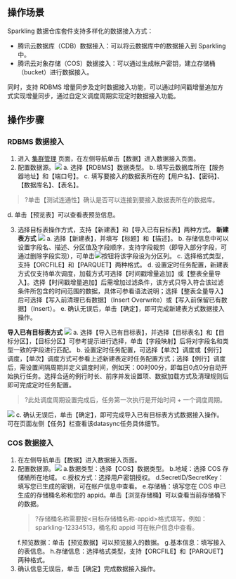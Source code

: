 ## 操作场景

Sparkling 数据仓库套件支持多样化的数据接入方式：

- 腾讯云数据库（CDB）数据接入：可以将云数据库中的数据接入到 Sparkling 中。
- 腾讯云对象存储（COS）数据接入：可以通过生成帐户密钥，建立存储桶（bucket）进行数据接入。

同时，支持 RDBMS 增量同步及定时数据接入功能，可以通过时间戳增量追加方式实现增量同步，通过自定义调度周期实现定时数据接入功能。
## 操作步骤

### RDBMS 数据接入

1. 进入 [集群管理](https://sparkling.cloud.tencent.com) 页面，在左侧导航单击【数据】进入数据接入页面。
2. 配置数据源。![](https://main.qcloudimg.com/raw/a6493af4828cda6588c695300804207d.png)
   a. 选择【RDBMS】数据类型。
   b. 填写云数据库所在【服务器地址】和【端口号】。
   c. 填写要接入的数据表所在的【用户名】、【密码】、【数据库名】、【表名】。
>?单击【测试连通性】确认是否可以连接到要接入数据表所在的数据库。
>
 d. 单击【预览表】可以查看表预览信息。

3.	选择目标表操作方式，支持【新建表】和【导入已有目标表】两种方式。
**新建表方式**
![](https://main.qcloudimg.com/raw/4bdfa11a4794c3642888dd4b14aa006c.png)
a. 选择【新建表】，并填写【标题】和【描述】。
b. 存储信息中可以设置字段名、描述、分区值及字段顺序，支持字段裁剪（即导入部分字段，可通过删除字段实现），可单击<img src="https://main.qcloudimg.com/raw/4b6a2b1323506799dbdfb1db1a38b978.png"  style="margin:0;">按钮将该字段设为分区列。
c. 选择格式类型，支持【ORCFILE】和【PARQUET】两种格式。
d. 设置定时任务配置，新建表方式仅支持单次调度，加载方式可选择【时间戳增量追加】或【整表全量导入】。选择【时间戳增量追加】后需增加过滤条件，该方式只导入符合该过滤条件所包含的时间范围的数据，具体可参看语法说明；选择【整表全量导入】后可选择【写入前清理已有数据】（Insert Overwrite）或【写入前保留已有数据】（Insert）。
e. 确认无误后，单击【确定】，即可完成新建表方式数据接入操作。

 **导入已有目标表方式**
![](https://main.qcloudimg.com/raw/36feef1aba387b42c9bcb4307e8426b8.png)
a. 选择【导入已有目标表】，并选择【目标表名】和【目标分区】，【目标分区】可参考提示进行选择，单击【字段映射】后将对字段名和类型一致的字段进行匹配。
b. 设置定时任务配置，可选择【单次】调度或【例行】调度，【单次】调度方式可参看上述新建表定时任务配置方式；选择【例行】调度后，需设置间隔周期并定义调度时间，例如天：00时00分，即每日0点0分自动开始执行任务。选择合适的例行时长、前序并发设置项、数据加载方式及清理规则后即可完成定时任务配置。
>?此处调度周期设置完成后，任务第一次执行是开始时间 + 一个调度周期。
>
![](https://main.qcloudimg.com/raw/bf2619d307dbe205dc0e79636e8d533e.png)
c. 确认无误后，单击【确定】，即可完成导入已有目标表方式数据接入操作。可在页面左侧【任务】栏查看该datasync任务具体细节。

### COS 数据接入
1. 在左侧导航单击【数据】进入数据接入页面。
2. 配置数据源。![](https://main.qcloudimg.com/raw/eb1873256808e5797cd8ede21ab989b5.png)
   a.数据类型：选择【COS】数据类型。
   b.地域：选择 COS 存储桶所在地域。
   c.授权方式：选择用户密钥授权。
   d.SecretID/SecretKey：填写您已生成的密钥，可在帐户信息中查看。
   e.存储桶：填写您在 COS 中已生成的存储桶名称和您的 appid。单击【浏览存储桶】可以查看当前存储桶下的数据。
	 >?存储桶名称需要按<目标存储桶名称-appid>格式填写，例如：sparkling-12334513，桶名和 appid 可在帐户信息中查看。
	 >
   f.预览数据：单击【预览数据】可以预览接入的数据。
   g.基本信息：填写接入的表信息。
   h.存储信息：选择格式类型，支持【ORCFILE】和【PARQUET】两种格式。
3. 确认信息无误后，单击【确定】完成数据接入操作。





